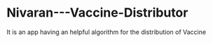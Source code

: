 # Nivaran---Vaccine-Distributor
It is an app having an helpful algorithm for the distribution of Vaccine
